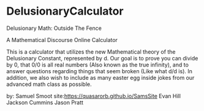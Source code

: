 # DelusionaryCalculator
Delusionary Math: Outside The Fence

A Mathematical Discourse Online Calculator

This is a calculator that utilizes the new Mathematical theory of the Delusionary Constant, represented by d. Our goal is to prove you can divide by 0, that 0/0 is all real numbers (Also known as the true infinity), and to answer questions regarding things that seem broken (Like what d/d is).
In addition, we also wish to include as many easter egg inside jokes from our advanced math class as possible.


by:
Samuel Smoot site:https://quasarorb.github.io/SamsSite
Evan Hill
Jackson Cummins
Jason Pratt